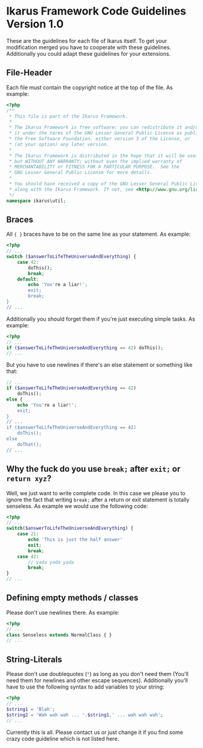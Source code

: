 # Ikarus Framework Code Guidelines Version 1.0
These are the guidelines for each file of Ikarus itself. To get your modification merged you have to cooperate with these guidelines. Additionally you could adapt these guidelines for your extensions.

## File-Header
Each file must contain the copyright notice at the top of the file. As example:
```php
<?php
/**
 * This file is part of the Ikarus Framework.
 *
 * The Ikarus Framework is free software: you can redistribute it and/or modify
 * it under the terms of the GNU Lesser General Public License as published by
 * the Free Software Foundation, either version 3 of the License, or
 * (at your option) any later version.
 *
 * The Ikarus Framework is distributed in the hope that it will be useful,
 * but WITHOUT ANY WARRANTY; without even the implied warranty of
 * MERCHANTABILITY or FITNESS FOR A PARTICULAR PURPOSE.  See the
 * GNU Lesser General Public License for more details.
 *
 * You should have received a copy of the GNU Lesser General Public License
 * along with the Ikarus Framework. If not, see <http://www.gnu.org/licenses/>.
 */
namespace ikarus\util;
```

## Braces
All `{ }` braces have to be on the same line as your statement. As example:
```php
<?php
// ...
switch ($answerToLifeTheUniverseAndEverything) {
	case 42:
		doThis();
		break;
	default:
		echo 'You're a liar!';
		exit;
		break;
}
// ...
```
Additionally you should forget them if you're just executing simple tasks. As example:
```php
<?php
// ...
if ($answerToLifeTheUniverseAndEverything == 42) doThis();
// ...
```
But you have to use newlines if there's an else statement or something like that:
```php
// ...
if ($answerToLifeTheUniverseAndEverything == 42)
	doThis();
else {
	echo 'You're a liar!';
	exit;
}
// ...
if ($answerToLifeTheUniverseAndEverything == 42)
	doThis();
else
	doThat();
// ...
```

## Why the fuck do you use `break;` after `exit;` or `return xyz`?
Well, we just want to write complete code. In this case we please you to ignore the fact that writing `break;` after a return or exit statement is totally senseless.
As example we would use the following code:
```php
<?php
// ...
switch($answerToLifeTheUniverseAndEverything) {
	case 21:
		echo 'This is just the half answer'
		exit;
		break;
	case 42:
		// yada yada yada
		break;
}
// ...
```

## Defining empty methods / classes
Please don't use newlines there. As example:
```php
<?php
// ...
class Senseless extends NormalClass { }
// ...
```

## String-Literals
Please don't use doublequotes (`"`) as long as you don't need them (You'll need them for newlines and other escape sequences). Additionally you'll have to use the following syntax to add variables to your string:
```php
<?php
// ...
$string1 = 'Blah';
$string2 = 'Wah wah wah ... '.$string1.' ... wah wah wah';
// ...
```

Currently this is all. Please contact us or just change it if you find some crazy code guideline which is not listed here.